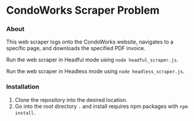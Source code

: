 # CondoWorks Scraper Problem

### About

This web scraper logs onto the CondoWorks website, navigates to a specific page, and downloads the specified PDF invoice.

Run the web scraper in Headful mode using `node headful_scraper.js`.

Run the web scraper in Headless mode using `node headless_scraper.js`.

### Installation

1. Clone the repository into the desired location.
2. Go into the root directory `.` and install requires npm packages with `npm install`.

